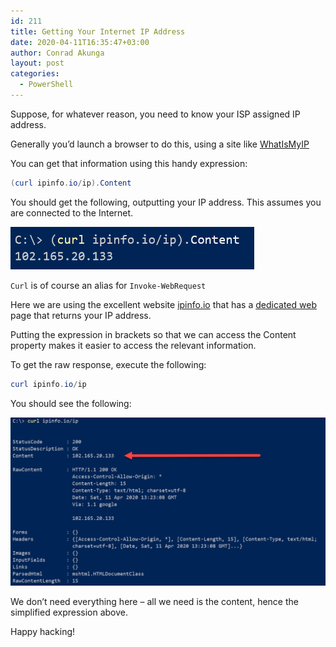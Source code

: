 ```yaml
---
id: 211
title: Getting Your Internet IP Address
date: 2020-04-11T16:35:47+03:00
author: Conrad Akunga
layout: post
categories:
  - PowerShell
---
```

Suppose, for whatever reason, you need to know your ISP assigned IP address.

Generally you’d launch a browser to do this, using a site like [WhatIsMyIP](https://www.whatismyip.com/)

You can get that information using this handy expression:

```powershell
(curl ipinfo.io/ip).Content
```

You should get the following, outputting your IP address. This assumes you are connected to the Internet.

![](../images/2020/04/IP-Address-1.png)

`Curl` is of course an alias for `Invoke-WebRequest`

Here we are using the excellent website [ipinfo.io](https://ipinfo.io/) that has a [dedicated web](https://ipinfo.io/ip) page that returns your IP address.

Putting the expression in brackets so that we can access the Content property makes it easier to access the relevant information. 

To get the raw response, execute the following:

```powershell
curl ipinfo.io/ip
```

You should see the following:

![](../images/2020/04/IP-Address-2.png)

We don’t need everything here – all we need is the content, hence the simplified expression above.

Happy hacking!